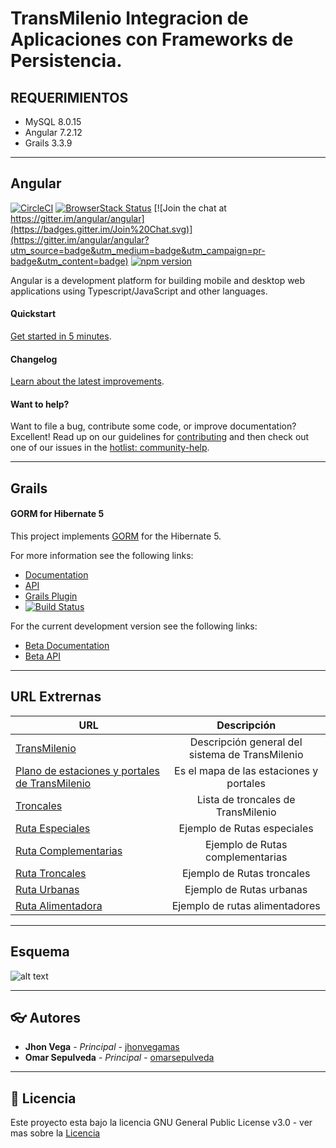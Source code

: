 # TransMilenio Integracion de Aplicaciones con Frameworks de Persistencia.

## REQUERIMIENTOS
  * MySQL 8.0.15
  * Angular 7.2.12  
  * Grails 3.3.9
  
***
## Angular

[![CircleCI](https://circleci.com/gh/angular/angular/tree/master.svg?style=shield)](https://circleci.com/gh/angular/workflows/angular/tree/master)
[![BrowserStack Status](https://www.browserstack.com/automate/badge.svg?badge_key=LzF3RzBVVGt6VWE2S0hHaC9uYllOZz09LS1BVjNTclBKV0x4eVRlcjA4QVY1M0N3PT0=--eb4ce8c8dc2c1c5b2b5352d473ee12a73ac20e06)](https://www.browserstack.com/automate/public-build/LzF3RzBVVGt6VWE2S0hHaC9uYllOZz09LS1BVjNTclBKV0x4eVRlcjA4QVY1M0N3PT0=--eb4ce8c8dc2c1c5b2b5352d473ee12a73ac20e06)
[![Join the chat at https://gitter.im/angular/angular](https://badges.gitter.im/Join%20Chat.svg)](https://gitter.im/angular/angular?utm_source=badge&utm_medium=badge&utm_campaign=pr-badge&utm_content=badge)
[![npm version](https://badge.fury.io/js/%40angular%2Fcore.svg)](https://www.npmjs.com/@angular/core)

Angular is a development platform for building mobile and desktop web applications using Typescript/JavaScript and other languages.

#### Quickstart

[Get started in 5 minutes][quickstart].

#### Changelog

[Learn about the latest improvements][changelog]. 

#### Want to help?

Want to file a bug, contribute some code, or improve documentation? Excellent! Read up on our
guidelines for [contributing][contributing] and then check out one of our issues in the [hotlist: community-help](https://github.com/angular/angular/labels/hotlist%3A%20community-help).

[browserstack]: https://www.browserstack.com/automate/public-build/LzF3RzBVVGt6VWE2S0hHaC9uYllOZz09LS1BVjNTclBKV0x4eVRlcjA4QVY1M0N3PT0=--eb4ce8c8dc2c1c5b2b5352d473ee12a73ac20e06
[contributing]: https://github.com/angular/angular/blob/master/CONTRIBUTING.md
[quickstart]: https://angular.io/guide/quickstart
[changelog]: https://github.com/angular/angular/blob/master/CHANGELOG.md
[ng]: https://angular.io

***
## Grails

#### GORM for Hibernate 5

This project implements [GORM](http://gorm.grails.org/latest/) for the Hibernate 5.

For more information see the following links:

* [Documentation](http://gorm.grails.org/latest/hibernate/manual)
* [API](http://gorm.grails.org/latest/hibernate/api)
* [Grails Plugin](https://grails.org/plugins.html#plugin/hibernate)
* [![Build Status](https://travis-ci.org/grails/gorm-hibernate5.svg?branch=master)](https://travis-ci.org/grails/gorm-hibernate5)

For the current development version see the following links:

* [Beta Documentation](http://gorm.grails.org/snapshot/hibernate/manual)
* [Beta API](http://gorm.grails.org/snapshot/hibernate/api)


***
## URL Extrernas
| URL | Descripción |
|-----|:-----------:|
|[TransMilenio](https://www.sitp.gov.co/Publicaciones/TransMilenio)|Descripción general del sistema de TransMilenio|
|[Plano de estaciones y portales de TransMilenio](https://www.sitp.gov.co/plano_de_estaciones_y_portales_de_transmilenio)| Es el mapa de las estaciones y portales|
|[Troncales](https://www.sitp.gov.co/loader.php?lServicio=Rutas&lTipo=busqueda&lFuncion=troncales)| Lista de troncales de TransMilenio|
|[Ruta Especiales](http://www.sitp.gov.co/Rutas/especiales/618_Pasquilla)| Ejemplo de Rutas especiales |
|[Ruta Complementarias](http://www.sitp.gov.co/Rutas/complementarias/132_retrepo_providencia_alta)| Ejemplo de Rutas complementarias |
|[Ruta Troncales](http://www.sitp.gov.co/Rutas/servicio_troncal/1_portal_eldorado_universidades)| Ejemplo de Rutas troncales |
|[Ruta Urbanas](http://www.sitp.gov.co/Rutas/urbanas/105_boit_bachu)| Ejemplo de Rutas urbanas |
|[Ruta Alimentadora](http://www.sitp.gov.co/Rutas/estacion_portal/14_Cortijo)| Ejemplo de rutas alimentadores |
***

## Esquema

![alt text][logo]

[logo]:https://github.com/omarsepulveda/Trasmilenio-Integracion-de-Aplicaciones-con-Frameworks-de-Persistencia/blob/master/TRANSMILENIO.svg "schema transmiletio"

***
## :eyeglasses: Autores

  * **Jhon Vega** - *Principal* - [jhonvegamas](https://github.com/jhonvegamas) 
  * **Omar Sepulveda** - *Principal* - [omarsepulveda](https://github.com/omarsepulveda) 
  
***
## :memo: Licencia

Este proyecto esta bajo la licencia GNU General Public License v3.0 - ver mas sobre la [Licencia](https://github.com/omarsepulveda/Trasmilenio-Integracion-de-Aplicaciones-con-Frameworks-de-Persistencia/blob/master/LICENSE)
